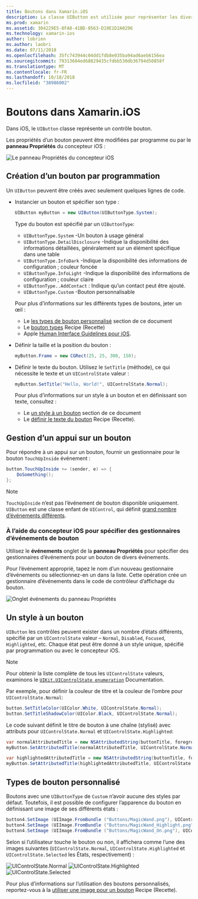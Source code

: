 ```yaml
---
title: Boutons dans Xamarin.iOS
description: La classe UIButton est utilisée pour représenter les divers différents styles de bouton dans les écrans d’iOS. Ce guide présente les différentes options pour travailler avec des boutons dans iOS.
ms.prod: xamarin
ms.assetid: 304229E5-8FA8-41BD-8563-D19E1D2A0296
ms.technology: xamarin-ios
author: lobrien
ms.author: laobri
ms.date: 07/11/2018
ms.openlocfilehash: 35fc743944c04dd1fdb8e035ba94ad6aeb6156ea
ms.sourcegitcommit: 79313604ed68829435cfdbb530db36794d50858f
ms.translationtype: MT
ms.contentlocale: fr-FR
ms.lasthandoff: 10/18/2018
ms.locfileid: "38986002"
---
```

# <a name="buttons-in-xamarinios"></a>Boutons dans Xamarin.iOS

Dans iOS, le `UIButton` classe représente un contrôle bouton.

Les propriétés d’un bouton peuvent être modifiées par programme ou par le **panneau Propriétés** du concepteur iOS :

![Le panneau Propriétés du concepteur iOS](buttons-images/properties.png "le panneau Propriétés du concepteur iOS")

## <a name="creating-a-button-programmatically"></a>Création d’un bouton par programmation

Un `UIButton` peuvent être créés avec seulement quelques lignes de code.

- Instancier un bouton et spécifier son type :

  ```csharp
  UIButton myButton = new UIButton(UIButtonType.System);
  ```

  Type du bouton est spécifié par un `UIButtonType`:

  - `UIButtonType.System` -Un bouton à usage général
  - `UIButtonType.DetailDisclosure` -Indique la disponibilité des informations détaillées, généralement sur un élément spécifique dans une table
  - `UIButtonType.InfoDark` -Indique la disponibilité des informations de configuration ; couleur foncée
  - `UIButtonType.InfoLight` -Indique la disponibilité des informations de configuration ; couleur claire
  - `UIButtonType..AddContact` : Indique qu’un contact peut être ajouté.
  - `UIButtonType.Custom` -Bouton personnalisable

  Pour plus d’informations sur les différents types de boutons, jeter un œil :
  
  - Le [les types de bouton personnalisé](#custom-button-types) section de ce document
  - Le [bouton types](https://github.com/xamarin/recipes/tree/master/Recipes/ios/standard_controls/buttons/create_different_types_of_buttons) Recipe (Recette)
  - Apple [Human Interface Guidelines pour iOS](https://developer.apple.com/design/human-interface-guidelines/ios/controls/buttons/).

- Définir la taille et la position du bouton :

  ```csharp
  myButton.Frame = new CGRect(25, 25, 300, 150);
  ```

- Définir le texte du bouton. Utilisez le `SetTitle` (méthode), ce qui nécessite le texte et un `UIControlState` valeur :

  ```csharp
  myButton.SetTitle("Hello, World!", UIControlState.Normal);
  ```

  Pour plus d’informations sur un style à un bouton et en définissant son texte, consultez :

  - Le [un style à un bouton](#styling-a-button) section de ce document
  - Le [définir le texte du bouton](https://github.com/xamarin/recipes/tree/master/Recipes/ios/standard_controls/buttons/set_button_text) Recipe (Recette).

## <a name="handling-a-button-tap"></a>Gestion d’un appui sur un bouton

Pour répondre à un appui sur un bouton, fournir un gestionnaire pour le bouton `TouchUpInside` événement :

```csharp
button.TouchUpInside += (sender, e) => {
    DoSomething();
};
```

> [!NOTE]
> `TouchUpInside` n’est pas l’événement de bouton disponible uniquement. `UIButton` est une classe enfant de `UIControl`, qui définit [grand nombre d’événements différents](https://developer.xamarin.com/api/type/UIKit.UIControlEvent/).

### <a name="using-the-ios-designer-to-specify-button-event-handlers"></a>À l’aide du concepteur iOS pour spécifier des gestionnaires d’événements de bouton

Utilisez le **événements** onglet de la **panneau Propriétés** pour spécifier des gestionnaires d’événements pour un bouton de divers événements.

Pour l’événement approprié, tapez le nom d’un nouveau gestionnaire d’événements ou sélectionnez-en un dans la liste. Cette opération crée un gestionnaire d’événements dans le code de contrôleur d’affichage du bouton.

![Onglet événements du panneau Propriétés](buttons-images/image1.png "onglet événements du panneau Propriétés")

## <a name="styling-a-button"></a>Un style à un bouton

`UIButton` les contrôles peuvent exister dans un nombre d’états différents, spécifié par un `UIControlState` valeur – `Normal`, `Disabled`, `Focused`, `Highlighted`, etc. Chaque état peut être donné à un style unique, spécifié par programmation ou avec le concepteur iOS.

> [!NOTE]
> Pour obtenir la liste complète de tous les `UIControlState` valeurs, examinons le [`UIKit.UIControlState enumeration`](https://developer.xamarin.com/api/type/UIKit.UIControlState/)
> Documentation.

Par exemple, pour définir la couleur de titre et la couleur de l’ombre pour `UIControlState.Normal`:

```csharp
button.SetTitleColor(UIColor.White, UIControlState.Normal);
button.SetTitleShadowColor(UIColor.Black, UIControlState.Normal);
```

Le code suivant définit le titre de bouton à une chaîne (stylisé) avec attributs pour `UIControlState.Normal` et `UIControlState.Highlighted`:

```csharp
var normalAttributedTitle = new NSAttributedString(buttonTitle, foregroundColor: UIColor.Blue, strikethroughStyle: NSUnderlineStyle.Single);
myButton.SetAttributedTitle(normalAttributedTitle, UIControlState.Normal);

var highlightedAttributedTitle = new NSAttributedString(buttonTitle, foregroundColor: UIColor.Green, strikethroughStyle: NSUnderlineStyle.Thick);
myButton.SetAttributedTitle(highlightedAttributedTitle, UIControlState.Highlighted);
```

## <a name="custom-button-types"></a>Types de bouton personnalisé

Boutons avec une `UIButtonType` de `Custom` n’avoir aucune des styles par défaut. Toutefois, il est possible de configurer l’apparence du bouton en définissant une image de ses différents états :

```csharp
button4.SetImage (UIImage.FromBundle ("Buttons/MagicWand.png"), UIControlState.Normal);
button4.SetImage (UIImage.FromBundle ("Buttons/MagicWand_Highlight.png"), UIControlState.Highlighted);
button4.SetImage (UIImage.FromBundle ("Buttons/MagicWand_On.png"), UIControlState.Selected);
```

Selon si l’utilisateur touche le bouton ou non, il affichera comme l’une des images suivantes (`UIControlState.Normal`, `UIControlState.Highlighted` et `UIControlState.Selected` les États, respectivement) :

![UIControlState.Normal](buttons-images/image22.png "UIControlState.Normal")
![UIControlState.Highlighted](buttons-images/image23.png "UIControlState.Highlighted")
![UIControlState.Selected](buttons-images/image24.png "UIControlState.Selected")

Pour plus d’informations sur l’utilisation des boutons personnalisés, reportez-vous à la [utiliser une image pour un bouton](https://github.com/xamarin/recipes/tree/master/Recipes/ios/standard_controls/buttons/use_an_image_for_a_button) Recipe (Recette).

